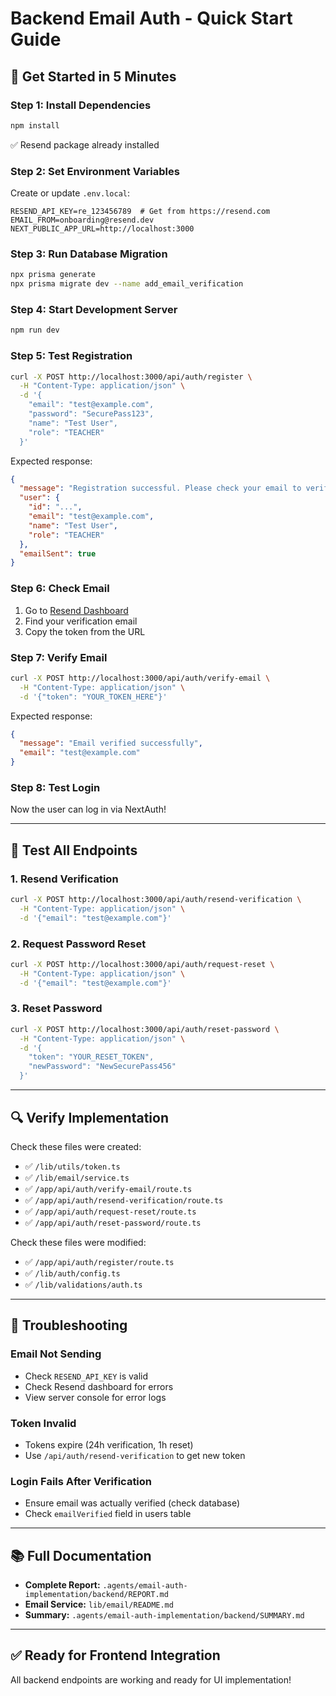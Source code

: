 # Backend Email Auth - Quick Start Guide

## 🚀 Get Started in 5 Minutes

### Step 1: Install Dependencies
```bash
npm install
```
✅ Resend package already installed

### Step 2: Set Environment Variables
Create or update `.env.local`:
```env
RESEND_API_KEY=re_123456789  # Get from https://resend.com
EMAIL_FROM=onboarding@resend.dev
NEXT_PUBLIC_APP_URL=http://localhost:3000
```

### Step 3: Run Database Migration
```bash
npx prisma generate
npx prisma migrate dev --name add_email_verification
```

### Step 4: Start Development Server
```bash
npm run dev
```

### Step 5: Test Registration
```bash
curl -X POST http://localhost:3000/api/auth/register \
  -H "Content-Type: application/json" \
  -d '{
    "email": "test@example.com",
    "password": "SecurePass123",
    "name": "Test User",
    "role": "TEACHER"
  }'
```

Expected response:
```json
{
  "message": "Registration successful. Please check your email to verify your account.",
  "user": {
    "id": "...",
    "email": "test@example.com",
    "name": "Test User",
    "role": "TEACHER"
  },
  "emailSent": true
}
```

### Step 6: Check Email
1. Go to [Resend Dashboard](https://resend.com/emails)
2. Find your verification email
3. Copy the token from the URL

### Step 7: Verify Email
```bash
curl -X POST http://localhost:3000/api/auth/verify-email \
  -H "Content-Type: application/json" \
  -d '{"token": "YOUR_TOKEN_HERE"}'
```

Expected response:
```json
{
  "message": "Email verified successfully",
  "email": "test@example.com"
}
```

### Step 8: Test Login
Now the user can log in via NextAuth!

---

## 🧪 Test All Endpoints

### 1. Resend Verification
```bash
curl -X POST http://localhost:3000/api/auth/resend-verification \
  -H "Content-Type: application/json" \
  -d '{"email": "test@example.com"}'
```

### 2. Request Password Reset
```bash
curl -X POST http://localhost:3000/api/auth/request-reset \
  -H "Content-Type: application/json" \
  -d '{"email": "test@example.com"}'
```

### 3. Reset Password
```bash
curl -X POST http://localhost:3000/api/auth/reset-password \
  -H "Content-Type: application/json" \
  -d '{
    "token": "YOUR_RESET_TOKEN",
    "newPassword": "NewSecurePass456"
  }'
```

---

## 🔍 Verify Implementation

Check these files were created:
- ✅ `/lib/utils/token.ts`
- ✅ `/lib/email/service.ts`
- ✅ `/app/api/auth/verify-email/route.ts`
- ✅ `/app/api/auth/resend-verification/route.ts`
- ✅ `/app/api/auth/request-reset/route.ts`
- ✅ `/app/api/auth/reset-password/route.ts`

Check these files were modified:
- ✅ `/app/api/auth/register/route.ts`
- ✅ `/lib/auth/config.ts`
- ✅ `/lib/validations/auth.ts`

---

## 🐛 Troubleshooting

### Email Not Sending
- Check `RESEND_API_KEY` is valid
- Check Resend dashboard for errors
- View server console for error logs

### Token Invalid
- Tokens expire (24h verification, 1h reset)
- Use `/api/auth/resend-verification` to get new token

### Login Fails After Verification
- Ensure email was actually verified (check database)
- Check `emailVerified` field in users table

---

## 📚 Full Documentation

- **Complete Report:** `.agents/email-auth-implementation/backend/REPORT.md`
- **Email Service:** `lib/email/README.md`
- **Summary:** `.agents/email-auth-implementation/backend/SUMMARY.md`

---

## ✅ Ready for Frontend Integration

All backend endpoints are working and ready for UI implementation!
